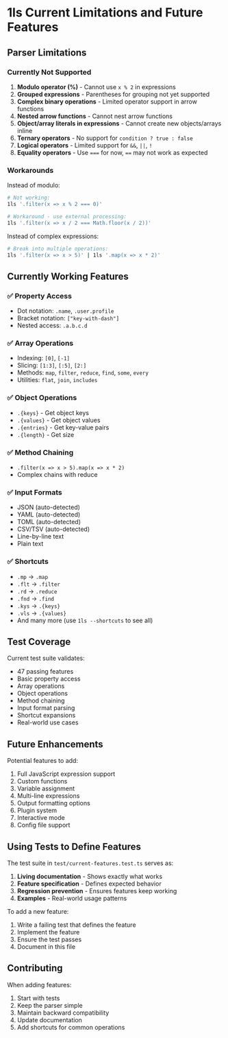 # 1ls Current Limitations and Future Features

## Parser Limitations

### Currently Not Supported
1. **Modulo operator (%)** - Cannot use `x % 2` in expressions
2. **Grouped expressions** - Parentheses for grouping not yet supported
3. **Complex binary operations** - Limited operator support in arrow functions
4. **Nested arrow functions** - Cannot nest arrow functions
5. **Object/array literals in expressions** - Cannot create new objects/arrays inline
6. **Ternary operators** - No support for `condition ? true : false`
7. **Logical operators** - Limited support for `&&`, `||`, `!`
8. **Equality operators** - Use `===` for now, `==` may not work as expected

### Workarounds

Instead of modulo:
```bash
# Not working:
1ls '.filter(x => x % 2 === 0)'

# Workaround - use external processing:
1ls '.filter(x => x / 2 === Math.floor(x / 2))'
```

Instead of complex expressions:
```bash
# Break into multiple operations:
1ls '.filter(x => x > 5)' | 1ls '.map(x => x * 2)'
```

## Currently Working Features

### ✅ Property Access
- Dot notation: `.name`, `.user.profile`
- Bracket notation: `["key-with-dash"]`
- Nested access: `.a.b.c.d`

### ✅ Array Operations
- Indexing: `[0]`, `[-1]`
- Slicing: `[1:3]`, `[:5]`, `[2:]`
- Methods: `map`, `filter`, `reduce`, `find`, `some`, `every`
- Utilities: `flat`, `join`, `includes`

### ✅ Object Operations
- `.{keys}` - Get object keys
- `.{values}` - Get object values
- `.{entries}` - Get key-value pairs
- `.{length}` - Get size

### ✅ Method Chaining
- `.filter(x => x > 5).map(x => x * 2)`
- Complex chains with reduce

### ✅ Input Formats
- JSON (auto-detected)
- YAML (auto-detected)
- TOML (auto-detected)
- CSV/TSV (auto-detected)
- Line-by-line text
- Plain text

### ✅ Shortcuts
- `.mp` → `.map`
- `.flt` → `.filter`
- `.rd` → `.reduce`
- `.fnd` → `.find`
- `.kys` → `.{keys}`
- `.vls` → `.{values}`
- And many more (use `1ls --shortcuts` to see all)

## Test Coverage

Current test suite validates:
- 47 passing features
- Basic property access
- Array operations
- Object operations
- Method chaining
- Input format parsing
- Shortcut expansions
- Real-world use cases

## Future Enhancements

Potential features to add:
1. Full JavaScript expression support
2. Custom functions
3. Variable assignment
4. Multi-line expressions
5. Output formatting options
6. Plugin system
7. Interactive mode
8. Config file support

## Using Tests to Define Features

The test suite in `test/current-features.test.ts` serves as:
1. **Living documentation** - Shows exactly what works
2. **Feature specification** - Defines expected behavior
3. **Regression prevention** - Ensures features keep working
4. **Examples** - Real-world usage patterns

To add a new feature:
1. Write a failing test that defines the feature
2. Implement the feature
3. Ensure the test passes
4. Document in this file

## Contributing

When adding features:
1. Start with tests
2. Keep the parser simple
3. Maintain backward compatibility
4. Update documentation
5. Add shortcuts for common operations